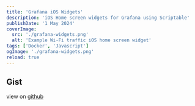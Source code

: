```yaml
---
title: 'Grafana iOS Widgets'
description: 'iOS Home screen widgets for Grafana using Scriptable'
publishDate: '1 May 2024'
coverImage:
  src: './grafana-widgets.png'
  alt: 'Example Wi-Fi traffic iOS home screen widget'
tags: ['Docker', 'Javascript']
ogImage: './grafana-widgets.png'
reload: true
---
```


## Gist

view on [github](https://gist.github.com/michaelpayne02/cd0c0b628560079b46c9dffce9157495)

<div class='not-prose'>
<script is:inline src="https://gist.github.com/michaelpayne02/cd0c0b628560079b46c9dffce9157495.js"></script>
</div>
